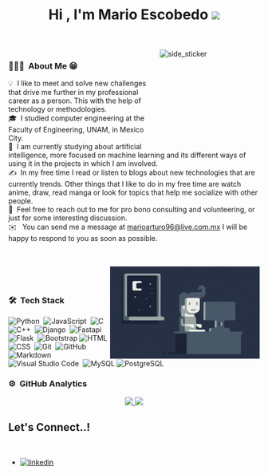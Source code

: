 <h1 align="center"><b>Hi , I'm Mario Escobedo </b><img src="https://media.giphy.com/media/hvRJCLFzcasrR4ia7z/giphy.gif" width="35"></h1>

<br><br>
<img align="right" width=200px height=200px alt="side_sticker" src="https://media.giphy.com/media/TEnXkcsHrP4YedChhA/giphy.gif" />

### 👨🏻‍💻 &nbsp;About Me 😁

💡 &nbsp;I like to meet and solve new challenges that drive me further in my professional career as a person. This with the help of technology or methodologies.\
🎓 &nbsp;I studied computer engineering at the Faculty of Engineering, UNAM, in Mexico City.\
🌱 &nbsp;I am currently studying about artificial intelligence, more focused on machine learning and its different ways of using it in the projects in which I am involved.\
✍️ &nbsp;In my free time I read or listen to blogs about new technologies that are currently trends. Other things that I like to do in my free time are watch anime, draw, read manga or look for topics that help me socialize with other people.\
💬 &nbsp;Feel free to reach out to me for pro bono consulting and volunteering, or just for some interesting discussion.\
✉️ &nbsp; You can send me a message at marioarturo96@live.com.mx 
I will be happy to respond to you as soon as possible.

<br><br>
<img alt="Night Coding" src="https://raw.githubusercontent.com/AVS1508/AVS1508/master/assets/Night-Coding.gif" align="right"/>
<br><br>
### 🛠 &nbsp;Tech Stack

![Python](https://img.shields.io/badge/-Python-05122A?style=flat&logo=python)&nbsp;
![JavaScript](https://img.shields.io/badge/-JavaScript-05122A?style=flat&logo=javascript)&nbsp;
![C](https://img.shields.io/badge/-C-05122A?style=flat&logo=C&logoColor=A8B9CC)&nbsp;
![C++](https://img.shields.io/badge/-C++-05122A?style=flat&logo=C%2B%2B&logoColor=00599C)&nbsp;
![Django](https://img.shields.io/badge/-Django-05122A?style=flat&logo=django&logoColor=092E20)&nbsp;
![Fastapi](https://img.shields.io/badge/FastAPI-005571?style=flat&logo=fastapi)&nbsp;
![Flask](https://img.shields.io/badge/-Flask-05122A?style=flat&logo=flask)&nbsp;
![Bootstrap](https://img.shields.io/badge/-Bootstrap-05122A?style=flat&logo=bootstrap&logoColor=563D7C)
![HTML](https://img.shields.io/badge/-HTML-05122A?style=flat&logo=HTML5)&nbsp;
![CSS](https://img.shields.io/badge/-CSS-05122A?style=flat&logo=CSS3&logoColor=1572B6)&nbsp;
![Git](https://img.shields.io/badge/-Git-05122A?style=flat&logo=git)&nbsp;
![GitHub](https://img.shields.io/badge/-GitHub-05122A?style=flat&logo=github)&nbsp;
![Markdown](https://img.shields.io/badge/-Markdown-05122A?style=flat&logo=markdown)
![Visual Studio Code](https://img.shields.io/badge/-Visual%20Studio%20Code-05122A?style=flat&logo=visual-studio-code&logoColor=007ACC)&nbsp;
![MySQL](https://shields.io/badge/MySQL-lightgrey?logo=mysql&style=flat&logoColor=white&labelColor=blue)
![PostgreSQL](https://img.shields.io/badge/postgresql-4169e1?style=flat&logo=postgresql&logoColor=white)

### ⚙️ &nbsp;GitHub Analytics

<p align="center">
<a href="https://github.com/Marrio96">
  <img height="180em" src="https://github-readme-stats-eight-theta.vercel.app/api?username=Marrio96&show_icons=true&theme=algolia&include_all_commits=true&count_private=true"/>
  <img height="180em" src="https://github-readme-stats-eight-theta.vercel.app/api/top-langs/?username=Marrio96&layout=compact&langs_count=8&theme=algolia"/>
</a>
</p>

## <b> Let's Connect..!</b>
<br>
<div align='left'>
<ul>
<li>
<a href="https://www.linkedin.com/in/mario-arturo-escobedo-l%C3%B3pez-3006411a7/" target="_blank">
<img src="https://img.shields.io/badge/linkedin:  Mario Escobedo-%2300acee.svg?color=405DE6&style=for-the-badge&logo=linkedin&logoColor=white" alt=linkedin style="margin-bottom: 5px;"/>
</a>
</li>

<br>
